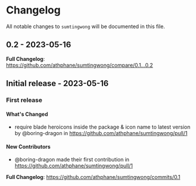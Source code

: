 # Changelog

All notable changes to `sumtingwong` will be documented in this file.

## 0.2 - 2023-05-16

**Full Changelog**: https://github.com/athphane/sumtingwong/compare/0.1...0.2

## Initial release - 2023-05-16

### First release

#### What's Changed

- require blade heroicons inside the package & icon name to latest version by @boring-dragon in https://github.com/athphane/sumtingwong/pull/1

#### New Contributors

- @boring-dragon made their first contribution in https://github.com/athphane/sumtingwong/pull/1

**Full Changelog**: https://github.com/athphane/sumtingwong/commits/0.1
